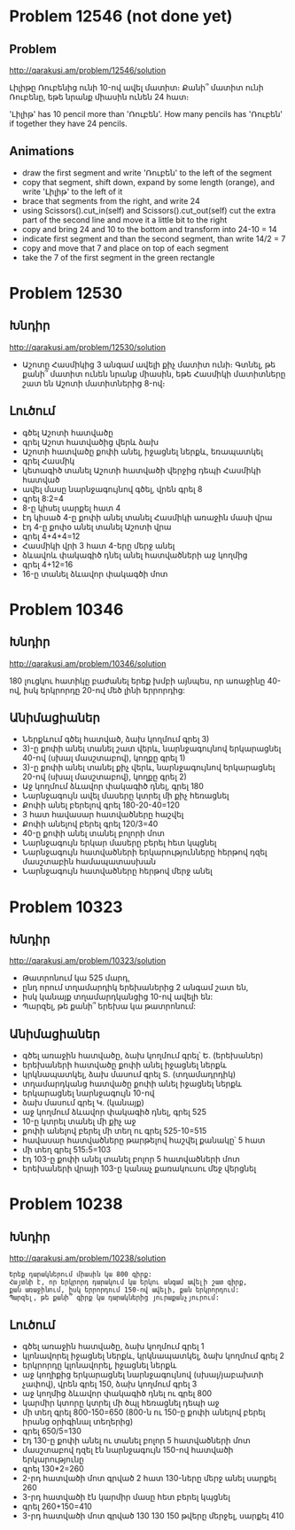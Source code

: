 # Problem 12546 (not done yet)

## Problem

http://qarakusi.am/problem/12546/solution

Լիլիթը Ռուբենից ունի 10-ով ավել մատիտ։ Քանի՞ մատիտ ունի Ռուբենը, եթե նրանք միասին ունեն 24 հատ։

'Լիլիթ' has 10 pencil more than 'Ռուբեն'. How many pencils has 'Ռուբեն' if together they have 24 pencils.



## Animations
- draw the first segment and write 'Ռուբեն' to the left of the segment
- copy that segment, shift down, expand by some length (orange), and write 'Լիլիթ' to the left of it
- brace that segments from the right, and write 24
- using Scissors().cut_in(self) and Scissors().cut_out(self) cut the extra part of the second line 
        and move it a little bit to the right
- copy and bring 24 and 10 to the bottom and transform into 24-10 = 14
- indicate first segment and than the second segment, than write 14/2 = 7
- copy and move that 7 and place on top of each segment
- take the 7 of the first segment in the green rectangle


# Problem 12530 

## Խնդիր

http://qarakusi.am/problem/12530/solution

- Աշոտը Հասմիկից 3 անգամ ավելի քիչ մատիտ ունի։ Գտնել, թե քանի՞ մատիտ ունեն նրանք միասին, 
եթե Հասմիկի մատիտները շատ են Աշոտի մատիտներից 8-ով։

## Լուծում

- գծել Աշոտի հատվածը
- գրել Աշոտ հատվածից վերև ձախ
- Աշոտի հատվածը քոփի անել, իջացնել ներքև, եռապատկել
- գրել Հասմիկ
- կետագիծ տանել Աշոտի հատվածի վերջից դեպի Հասմիկի հատված
- ավել մասը նարնջագույնով գծել, վրեն գրել 8
- գրել 8:2=4
- 8-ը կիսել սարքել  հատ 4
- էդ կիսած 4-ը քոփի անել տանել Հասմիկի առաջին մասի վրա
- էդ 4-ը քոփօ անել տանել Աշոտի վրա
- գրել 4+4+4=12
- Հասմիկի վրի 3 հատ 4-երը մերջ անել
- ձևավոև փակագիծ դնել անել հատվածների աջ կողմից
- գրել 4+12=16
- 16-ը տանել ձևավոր փակագծի մոտ



# Problem 10346

## Խնդիր

http://qarakusi.am/problem/10346/solution

180 լուցկու հատիկը բաժանել երեք խմբի այնպես, որ 
առաջինը 40-ով, իսկ երկրորդը 20-ով մեծ լինի երրորդից:

## Անիմացիաներ

- Ներքևում գծել հատված, ձախ կողմում գրել 3)
- 3)-ը քոփի անել տանել շատ վերև, նարնջագույնով երկարացնել 40-ով (սխալ մասշտաբով), կողքը գրել 1)
- 3)-ը քոփի անել տանել քիչ վերև, նարնջագույնով երկարացնել 20-ով (սխալ մասշտաբով), կողքը գրել 2)
- Աջ կողմում ձևավոր փակագիծ դնել, գրել 180
- Նարնջագույն ավել մասերը կտրել մի քիչ հեռացնել
- Քոփի անել բերելով գրել 180-20-40=120
- 3 հատ հավասար հատվածները հաշվել
- Քոփի անելով բերել գրել 120/3=40
- 40-ը քոփի անել տանել բոլորի մոտ
- Նարնջագույն երկար մասերը բերել հետ կպցնել
- Նարնջագույն հատվածների երկարությունները հերթով դզել մասշտաբին համապատասխան
- Նարնջագույն հատվածները հերթով մերջ անել




# Problem 10323

## Խնդիր

http://qarakusi.am/problem/10323/solution

- Թատրոնում կա 525 մարդ,
- ընդ որում տղամարդիկ երեխաներից 2 անգամ շատ են,
- իսկ կանայք տղամարդկանցից 10-ով ավելի են:
- Պարզել, թե քանի՞ երեխա կա թատրոնում:


## Անիմացիաներ

- գծել առաջին հատվածը, ձախ կողմում գրել՝ Ե. (երեխաներ)
- երեխաների հատվածը քոփի անել իջացնել ներքև
- կրկնապատկել, ձախ մասում գրել Տ. (տղամադրդիկ)
- տղամարդկանց հատվածը քոփի անել իջացնել ներքև
- երկարացնել նարնջագույն 10-ով
- ձախ մասում գրել Կ. (կանայք)
- աջ կողմում ձևավոր փակագիծ դնել, գրել 525
- 10-ը կտրել տանել մի քիչ աջ
- քոփի անելով բերել մի տեղ ու գրել 525-10=515
- հավասար հատվածները թարթելով հաշվել քանակը՝ 5 հատ
- մի տեղ գրել 515։5=103
- էդ 103-ը քոփի անել տանել բոլոր 5 հատվածների մոտ
- երեխաների վրայի 103-ը կանաչ քառակուսու մեջ վերցնել



# Problem 10238


## Խնդիր

http://qarakusi.am/problem/10238/solution

    Երեք դարակներում միասին կա 800 գիրք: 
    Հայտնի է, որ երկրորդ դարակում կա երկու անգամ ավելի շատ գիրք, 
    քան առաջինում, իսկ երրորդում 150-ով ավելի, քան երկրորդում: 
    Պարզել, թե քանի՞ գիրք կա դարակներից յուրաքանչյուրում:

## Լուծում

- գծել առաջին հատվածը, ձախ կողմում գրել 1
- կլոնավորել իջացնել ներքև, կրկնապատկել, ձախ կողմում գրել 2
- երկրորդը կլոնավորել, իջացնել ներքև
- աջ կողիքից երկարացնել նարնջագույնով (սխալ/յաբախտի չափով), վրեն գրել 150, ձախ կողմում գրել 3
- աջ կողմից ձևավոր փակագիծ դնել ու գրել 800
- կարմիր կտորը կտրել մի ծպլ հեռացնել դեպի աջ
- մի տեղ գրել 800-150=650 (800-ն ու 150-ը քոփի անելով բերել իրանց օրիգինալ տեղերից)
- գրել 650/5=130
- էդ 130-ը քոփի անել ու տանել բոլոր 5 հատվածների մոտ
- մասշտաբով դզել էն նարնջագույն 150-ով հատվածի երկարությունը
- գրել 130*2=260
- 2-րդ հատվածի մոտ գրված 2 հատ 130-ները մերջ անել սարքել 260
- 3-րդ հատվածի էն կարմիր մասը հետ բերել կպցնել
- գրել 260+150=410
- 3-րդ հատվածի մոտ գրված 130 130 150 թվերը մերջել, սարքել 410




